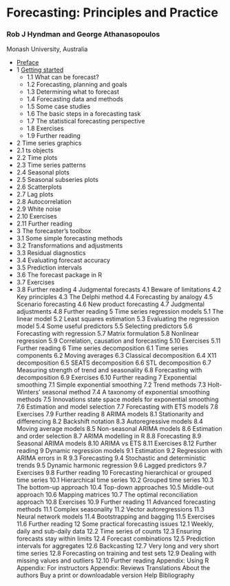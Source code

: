 # Forecasting: Principles and Practice

### Rob J Hyndman and George Athanasopoulos

Monash University, Australia



* [Preface](preface.md)
* 1 [Getting started](intro.md)
    * 1.1 What can be forecast?
    * 1.2 Forecasting, planning and goals
    * 1.3 Determining what to forecast
    * 1.4 Forecasting data and methods
    * 1.5 Some case studies
    * 1.6 The basic steps in a forecasting task
    * 1.7 The statistical forecasting perspective
    * 1.8 Exercises
    * 1.9 Further reading
* 2 Time series graphics
* 2.1 ts objects
* 2.2 Time plots
* 2.3 Time series patterns
* 2.4 Seasonal plots
* 2.5 Seasonal subseries plots
* 2.6 Scatterplots
* 2.7 Lag plots
* 2.8 Autocorrelation
* 2.9 White noise
* 2.10 Exercises
* 2.11 Further reading
* 3 The forecaster’s toolbox
* 3.1 Some simple forecasting methods
* 3.2 Transformations and adjustments
* 3.3 Residual diagnostics
* 3.4 Evaluating forecast accuracy
* 3.5 Prediction intervals
* 3.6 The forecast package in R
* 3.7 Exercises
* 3.8 Further reading
4 Judgmental forecasts
4.1 Beware of limitations
4.2 Key principles
4.3 The Delphi method
4.4 Forecasting by analogy
4.5 Scenario forecasting
4.6 New product forecasting
4.7 Judgmental adjustments
4.8 Further reading
5 Time series regression models
5.1 The linear model
5.2 Least squares estimation
5.3 Evaluating the regression model
5.4 Some useful predictors
5.5 Selecting predictors
5.6 Forecasting with regression
5.7 Matrix formulation
5.8 Nonlinear regression
5.9 Correlation, causation and forecasting
5.10 Exercises
5.11 Further reading
6 Time series decomposition
6.1 Time series components
6.2 Moving averages
6.3 Classical decomposition
6.4 X11 decomposition
6.5 SEATS decomposition
6.6 STL decomposition
6.7 Measuring strength of trend and seasonality
6.8 Forecasting with decomposition
6.9 Exercises
6.10 Further reading
7 Exponential smoothing
7.1 Simple exponential smoothing
7.2 Trend methods
7.3 Holt-Winters’ seasonal method
7.4 A taxonomy of exponential smoothing methods
7.5 Innovations state space models for exponential smoothing
7.6 Estimation and model selection
7.7 Forecasting with ETS models
7.8 Exercises
7.9 Further reading
8 ARIMA models
8.1 Stationarity and differencing
8.2 Backshift notation
8.3 Autoregressive models
8.4 Moving average models
8.5 Non-seasonal ARIMA models
8.6 Estimation and order selection
8.7 ARIMA modelling in R
8.8 Forecasting
8.9 Seasonal ARIMA models
8.10 ARIMA vs ETS
8.11 Exercises
8.12 Further reading
9 Dynamic regression models
9.1 Estimation
9.2 Regression with ARIMA errors in R
9.3 Forecasting
9.4 Stochastic and deterministic trends
9.5 Dynamic harmonic regression
9.6 Lagged predictors
9.7 Exercises
9.8 Further reading
10 Forecasting hierarchical or grouped time series
10.1 Hierarchical time series
10.2 Grouped time series
10.3 The bottom-up approach
10.4 Top-down approaches
10.5 Middle-out approach
10.6 Mapping matrices
10.7 The optimal reconciliation approach
10.8 Exercises
10.9 Further reading
11 Advanced forecasting methods
11.1 Complex seasonality
11.2 Vector autoregressions
11.3 Neural network models
11.4 Bootstrapping and bagging
11.5 Exercises
11.6 Further reading
12 Some practical forecasting issues
12.1 Weekly, daily and sub-daily data
12.2 Time series of counts
12.3 Ensuring forecasts stay within limits
12.4 Forecast combinations
12.5 Prediction intervals for aggregates
12.6 Backcasting
12.7 Very long and very short time series
12.8 Forecasting on training and test sets
12.9 Dealing with missing values and outliers
12.10 Further reading
Appendix: Using R
Appendix: For instructors
Appendix: Reviews
Translations
About the authors
Buy a print or downloadable version
Help
Bibliography
